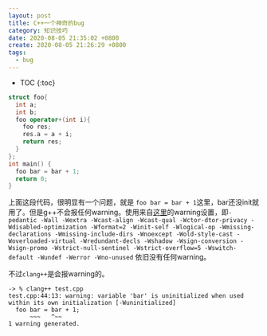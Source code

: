 ```yaml
---
layout: post
title: C++一个神奇的bug
category: 知识技巧
date: 2020-08-05 21:35:02 +0800
create: 2020-08-05 21:26:29 +0800
tags: 
  - bug
---
```


- TOC
{:toc}

```cpp
struct foo{
  int a;
  int b;
  foo operator+(int i){
    foo res;
    res.a = a + i;
    return res;
  }
};
int main() {
  foo bar = bar + 1;
  return 0;
}
```

上面这段代码，很明显有一个问题，就是 `foo bar = bar + 1`这里，bar还没init就用了。但是g++不会报任何warning。使用来自[这里](https://stackoverflow.com/a/9862800)的warning设置，即`-pedantic -Wall -Wextra -Wcast-align -Wcast-qual -Wctor-dtor-privacy -Wdisabled-optimization -Wformat=2 -Winit-self -Wlogical-op -Wmissing-declarations -Wmissing-include-dirs -Wnoexcept -Wold-style-cast -Woverloaded-virtual -Wredundant-decls -Wshadow -Wsign-conversion -Wsign-promo -Wstrict-null-sentinel -Wstrict-overflow=5 -Wswitch-default -Wundef -Werror -Wno-unused` 依旧没有任何warning。

不过`clang++`是会报warning的。

```
-> % clang++ test.cpp
test.cpp:44:13: warning: variable 'bar' is uninitialized when used within its own initialization [-Wuninitialized]
  foo bar = bar + 1;
      ~~~   ^~~
1 warning generated.
```